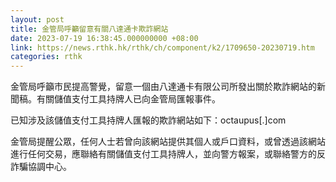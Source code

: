 ```yaml
---
layout: post
title: 金管局呼籲留意有關八達通卡欺詐網站
date: 2023-07-19 16:38:45.000000000 +08:00
link: https://news.rthk.hk/rthk/ch/component/k2/1709650-20230719.htm
categories: rthk
---
```


金管局呼籲市民提高警覺，留意一個由八達通卡有限公司所發出關於欺詐網站的新聞稿。有關儲值支付工具持牌人已向金管局匯報事件。

已知涉及該儲值支付工具持牌人匯報的欺詐網站如下：octaupus[.]com
 
金管局提醒公眾，任何人士若曾向該網站提供其個人或戶口資料，或曾透過該網站進行任何交易，應聯絡有關儲值支付工具持牌人，並向警方報案，或聯絡警方的反詐騙協調中心。
